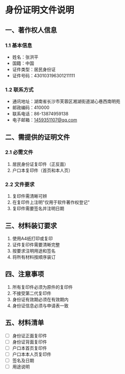 # 身份证明文件说明

## 一、著作权人信息

### 1.1 基本信息
- 姓名：张洪平
- 国籍：中国
- 证件类型：居民身份证
- 证件号码：430103196301211111

### 1.2 联系方式
- 通讯地址：湖南省长沙市芙蓉区湘湖街道湖心巷西南明苑
- 邮政编码：410000
- 联系电话：86-13874959138
- 电子邮箱：1459351107@qq.com

## 二、需提供的证明文件

### 2.1 必需文件
1. 居民身份证复印件（正反面）
2. 户口本复印件（首页和本人页）

### 2.2 文件要求
1. 复印件需清晰可辨
2. 在复印件上注明"仅用于软件著作权登记"
3. 复印件需要签名并注明日期

## 三、材料装订要求

1. 使用A4纸打印或复印
2. 证件复印件需要清晰完整
3. 按要求注明用途和签名
4. 将所有材料按顺序装订

## 四、注意事项

1. 所有复印件必须为原件的复印件
2. 不接受第二代复印件
3. 身份证有效期必须在有效期内
4. 身份证信息必须与申请表一致

## 五、材料清单

- [ ] 身份证正面复印件
- [ ] 身份证背面复印件
- [ ] 户口本首页复印件
- [ ] 户口本本人页复印件
- [ ] 签名及日期
- [ ] 用途说明
